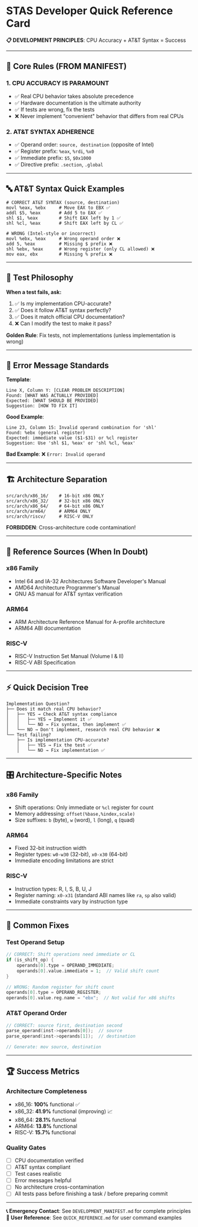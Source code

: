 # STAS Developer Quick Reference Card

**📋 DEVELOPMENT PRINCIPLES**: CPU Accuracy + AT&T Syntax = Success

---

## 🎯 Core Rules (FROM MANIFEST)

### **1. CPU ACCURACY IS PARAMOUNT**
- ✅ Real CPU behavior takes absolute precedence
- ✅ Hardware documentation is the ultimate authority
- ✅ If tests are wrong, fix the tests
- ❌ Never implement "convenient" behavior that differs from real CPUs

### **2. AT&T SYNTAX ADHERENCE**
- ✅ Operand order: `source, destination` (opposite of Intel)
- ✅ Register prefix: `%eax`, `%rdi`, `%x0`
- ✅ Immediate prefix: `$5`, `$0x1000`
- ✅ Directive prefix: `.section`, `.global`

---

## 🔤 AT&T Syntax Quick Examples

```assembly
# CORRECT AT&T SYNTAX (source, destination)
movl %eax, %ebx     # Move EAX to EBX ✅
addl $5, %eax       # Add 5 to EAX ✅
shl $1, %eax        # Shift EAX left by 1 ✅
shl %cl, %eax       # Shift EAX left by CL ✅

# WRONG (Intel-style or incorrect)
movl %ebx, %eax     # Wrong operand order ❌
add 5, %eax         # Missing $ prefix ❌
shl %ebx, %eax      # Wrong register (only CL allowed) ❌
mov eax, ebx        # Missing % prefix ❌
```

---

## 🧪 Test Philosophy

**When a test fails, ask:**
1. ✅ Is my implementation CPU-accurate?
2. ✅ Does it follow AT&T syntax perfectly?
3. ✅ Does it match official CPU documentation?
4. ❌ Can I modify the test to make it pass?

**Golden Rule**: Fix tests, not implementations (unless implementation is wrong)

---

## 🚨 Error Message Standards

**Template**:
```
Line X, Column Y: [CLEAR PROBLEM DESCRIPTION]
Found: [WHAT WAS ACTUALLY PROVIDED]
Expected: [WHAT SHOULD BE PROVIDED]
Suggestion: [HOW TO FIX IT]
```

**Good Example**:
```
Line 23, Column 15: Invalid operand combination for 'shl'
Found: %ebx (general register)
Expected: immediate value ($1-$31) or %cl register
Suggestion: Use 'shl $1, %eax' or 'shl %cl, %eax'
```

**Bad Example**: ❌ `Error: Invalid operand`

---

## 🏗️ Architecture Separation

```
src/arch/x86_16/    # 16-bit x86 ONLY
src/arch/x86_32/    # 32-bit x86 ONLY  
src/arch/x86_64/    # 64-bit x86 ONLY
src/arch/arm64/     # ARM64 ONLY
src/arch/riscv/     # RISC-V ONLY
```

**FORBIDDEN**: Cross-architecture code contamination!

---

## 📖 Reference Sources (When In Doubt)

### **x86 Family**
- Intel 64 and IA-32 Architectures Software Developer's Manual
- AMD64 Architecture Programmer's Manual
- GNU AS manual for AT&T syntax verification

### **ARM64**
- ARM Architecture Reference Manual for A-profile architecture
- ARM64 ABI documentation

### **RISC-V**
- RISC-V Instruction Set Manual (Volume I & II)
- RISC-V ABI Specification

---

## ⚡ Quick Decision Tree

```
Implementation Question?
├── Does it match real CPU behavior?
│   ├── YES → Check AT&T syntax compliance
│   │   ├── YES → Implement it ✅
│   │   └── NO → Fix syntax, then implement ✅
│   └── NO → Don't implement, research real CPU behavior ❌
└── Test failing?
    ├── Is implementation CPU-accurate? 
    │   ├── YES → Fix the test ✅
    │   └── NO → Fix implementation ✅
```

---

## 🎛️ Architecture-Specific Notes

### **x86 Family**
- Shift operations: Only immediate or `%cl` register for count
- Memory addressing: `offset(%base,%index,scale)`
- Size suffixes: `b` (byte), `w` (word), `l` (long), `q` (quad)

### **ARM64**
- Fixed 32-bit instruction width
- Register types: `w0-w30` (32-bit), `x0-x30` (64-bit)
- Immediate encoding limitations are strict

### **RISC-V**
- Instruction types: R, I, S, B, U, J
- Register naming: `x0-x31` (standard ABI names like `ra`, `sp` also valid)
- Immediate constraints vary by instruction type

---

## 🔧 Common Fixes

### **Test Operand Setup**
```c
// CORRECT: Shift operations need immediate or CL
if (is_shift_op) {
    operands[0].type = OPERAND_IMMEDIATE;
    operands[0].value.immediate = 1;  // Valid shift count
}

// WRONG: Random register for shift count
operands[0].type = OPERAND_REGISTER;
operands[0].value.reg.name = "ebx";  // Not valid for x86 shifts
```

### **AT&T Operand Order**
```c
// CORRECT: source first, destination second
parse_operand(inst->operands[0]);  // source
parse_operand(inst->operands[1]);  // destination

// Generate: mov source, destination
```

---

## 🏆 Success Metrics

### **Architecture Completeness**
- x86_16: **100%** functional ✅
- x86_32: **41.9%** functional (improving) 📈
- x86_64: **28.1%** functional 
- ARM64: **13.8%** functional
- RISC-V: **15.7%** functional

### **Quality Gates**
- [ ] CPU documentation verified
- [ ] AT&T syntax compliant
- [ ] Test cases realistic
- [ ] Error messages helpful
- [ ] No architecture cross-contamination
- [ ] All tests pass before finishing a task / before preparing commit

---

**📞 Emergency Contact**: See `DEVELOPMENT_MANIFEST.md` for complete principles
**🔗 User Reference**: See `QUICK_REFERENCE.md` for user command examples

